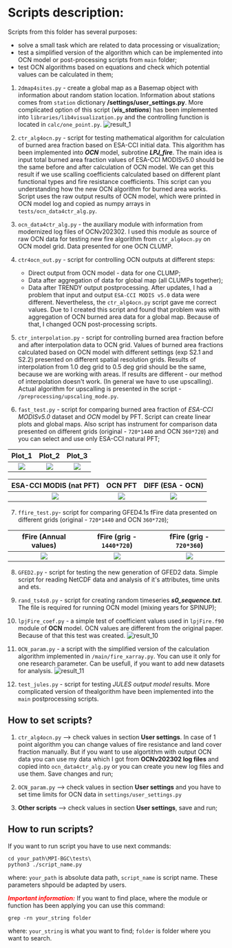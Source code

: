 # Scripts description:

Scripts from this folder has several purposes:
* solve a small task which are related to data processing or visualization;
* test a simplified version of the algorithm which can be implemented into OCN model or post-processing scripts from `main` folder;
* test OCN algorithms based on equations and check which potential values can be calculated in them;

1. `2dmap4sites.py` - create a global map as a Basemap object with information about random station location. Information about stations comes from `station` dictionary **/settings/user_settings.py**. More complicated option of this script (***vis_stations***) has been implemented into `libraries/lib4visualization.py` and the controlling function is located in `calc/one_point.py`.
![result_1](https://git.bgc-jena.mpg.de/abastos/esa-cci-reccap2a/-/raw/Version_10112022/RESULTS/TESTS/FIGURES/2D_MAP/STATIONS.png)

2. `ctr_alg4ocn.py` - script for testing mathematical algorithm for calculation of burned area fraction based on ESA-CCI initial data. This algorithm has been implemented into ***OCN*** model, subrotine ***LPJ_fire***. The main idea is input total burned area fraction values of ESA-CCI MODISv5.0 should be the same before and after calculation of OCN model. We can get this result if we use scalling coefficients calculated based on different plant functional types and fire resistance coefficients. This script can you understanding how the new OCN algorithm for burned area works. Script uses the raw output results of OCN model, which were printed in OCN model log and copied as numpy arrays in `tests/ocn_data4ctr_alg.py`.

3. `ocn_data4ctr_alg.py` - the auxiliary module with information from modernized log files of OCNv202302. I used this module as source of raw OCN data for testing new fire algorithm from `ctr_alg4ocn.py` on OCN model grid. Data presented for one OCN CLUMP.

4. `ctr4ocn_out.py` - script for controlling OCN outputs at different steps:
   - Direct output from OCN model - data for one CLUMP;
   - Data after aggregation of data for global map (all CLUMPs together);
   - Data after TRENDY output postprocessing.
After updates, I had a problem that input and output `ESA-CCI MODIS v5.0` data were different. Nevertheless, the `ctr_alg4ocn.py` script gave me correct values. Due to I created this script and found that problem was with aggregation of OCN burned area data for a global map. Because of that, I changed OCN post-processing scripts.

5. `ctr_interpolation.py` - script for controlling burned area fraction before and after interpolation data to OCN grid. Values of burned area fractions calculated based on OCN model with different settings (exp S2.1 and S2.2) presented on different spatial resolution grids. Results of interpolation from 1.0 deg grid to 0.5 deg grid should be the same, because we are working with areas. If results are different - our method of interpolation doesn't work. (In general we have to use upscalling). Actual algorithm for upscalling is presented in the script - `/preprocessing/upscaling_mode.py`.

6. `fast_test.py` - script for comparing burned area fraction of *ESA-CCI MODISv5.0* dataset and *OCN* model by PFT. Script can create linear plots and global maps. Also script has instrument for comparison data presented on different grids (original - `720*1440` and OCN `360*720`) and you can select and use only ESA-CCI natural PFT;

|     Plot_1  |     Plot_2  |    Plot_3   |
|:-----------:|:-----------:|:-----------:|
| ![][fig6_1] | ![][fig6_2] | ![][fig6_3] |

|  ESA-CCI MODIS (nat PFT) |  OCN PFT    |  DIFF (ESA - OCN)  |
|:------------------------:|:-----------:|:------------------:|
|      ![][fig6a]          | ![][fig6b]  |  ![][fig6c]        |

[fig6_1]: https://git.bgc-jena.mpg.de/abastos/esa-cci-reccap2a/-/raw/Version_10112022/RESULTS/TESTS/FIGURES/FAST_TEST/BA.png
[fig6_2]: https://git.bgc-jena.mpg.de/abastos/esa-cci-reccap2a/-/raw/Version_10112022/RESULTS/TESTS/FIGURES/FAST_TEST/BA_PFT.png
[fig6_3]: https://git.bgc-jena.mpg.de/abastos/esa-cci-reccap2a/-/raw/Version_10112022/RESULTS/TESTS/FIGURES/FAST_TEST/BA2BA_PFT.png
[fig6a]: https://git.bgc-jena.mpg.de/abastos/esa-cci-reccap2a/-/raw/Version_10112022/RESULTS/TESTS/FIGURES/FAST_TEST/2D_map4MODIS.png
[fig6b]: https://git.bgc-jena.mpg.de/abastos/esa-cci-reccap2a/-/raw/Version_10112022/RESULTS/TESTS/FIGURES/FAST_TEST/2D_map4OCN.png
[fig6c]: https://git.bgc-jena.mpg.de/abastos/esa-cci-reccap2a/-/raw/Version_10112022/RESULTS/TESTS/FIGURES/FAST_TEST/2D_map4DIFF.png

7. `ffire_test.py`- script for comparing GFED4.1s fFire data presented on different grids (original - `720*1440` and OCN `360*720`);

|  fFire (Annual values) | fFire (grig - `1440*720`) | fFire (grig - `720*360`) |
|:----------------------:|:-------------------------:|:------------------------:|
|      ![][fig1]         |       ![][fig2]           |        ![][fig3]         |

[fig1]: https://git.bgc-jena.mpg.de/abastos/esa-cci-reccap2a/-/raw/Version_10112022/RESULTS/TESTS/FIGURES/fFIRE_TEST/annual_fFire.png
[fig2]: https://git.bgc-jena.mpg.de/abastos/esa-cci-reccap2a/-/raw/Version_10112022/RESULTS/TESTS/FIGURES/fFIRE_TEST/fFire_720_1440.png
[fig3]: https://git.bgc-jena.mpg.de/abastos/esa-cci-reccap2a/-/raw/Version_10112022/RESULTS/TESTS/FIGURES/fFIRE_TEST/fFire_360_720.png

8.  `GFED2.py` - script for testing the new generation of GFED2 data. Simple script for reading NetCDF data and analysis of it's attributes, time units and ets.

9. `rand_ts4s0.py` - script for creating random timeseries ***s0_sequence.txt***. The file is required for running OCN model (mixing years for SPINUP);

10. `lpjFire_coef.py` - a simple test of coefficient values used in `lpjFire.f90` module of **OCN** model. OCN values are different from the original paper. Because of that this test was created.
![result_10](https://git.bgc-jena.mpg.de/abastos/esa-cci-reccap2a/-/raw/Version_10112022/RESULTS/TESTS/FIGURES/LPG_COEF/lpj_fire_coef.png)

11. `OCN_param.py` - a script with the simplified version of the calculation algorithm implemented in `/main/fire_xarray.py`. You can use it only for one research parameter. Can be usefull, if you want to add new datasets for analysis.
![result_11](https://git.bgc-jena.mpg.de/abastos/esa-cci-reccap2a/-/raw/Version_10112022/RESULTS/TESTS/FIGURES/OCN_PARAM/BA_Global.png)

12. `test_jules.py` - script for testing *JULES output model* results. More complicated version of thealgorithm have been implemented into the `main` postprocessing scripts.

## How to set scripts?
1. `ctr_alg4ocn.py` --> check values in section **User settings**. In case of 1 point algorithm you can change values of fire resistance and land cover fraction manually. But if you want to use algortithm with output OCN data you can use my data which I got from **OCNv202302 log files** and copied into `ocn_data4ctr_alg.py` or you can create you new log files and use them. Save changes and run;

2. `OCN_param.py` --> check values in section **User settings** and you have to set time limits for OCN data in `settings/user_settings.py`

3. **Other scripts** --> check values in section **User settings**, save and run;

## How to run scripts?
If you want to run script you have to use next commands:
```
cd your_path\MPI-BGC\tests\
python3 ./script_name.py
```
where: `your_path` is absolute data path, `script_name` is script name. These parameters shpould be adapted by users.


<span style="color:red"><strong><em>Important information:</em></strong></span>
If you want to find place, where the module or function has been applying you can use this command:
```
grep -rn your_string folder
```
where: `your_string` is what you want to find; `folder` is folder where you want to search.